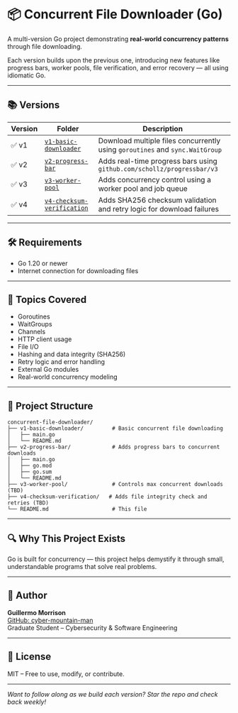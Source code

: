 # 📦 Concurrent File Downloader (Go)

A multi-version Go project demonstrating **real-world concurrency patterns** through file downloading.

Each version builds upon the previous one, introducing new features like progress bars, worker pools, file verification, and error recovery — all using idiomatic Go.

---

## 📚 Versions

| Version | Folder | Description |
|---------|--------|-------------|
| ✅ v1 | [`v1-basic-downloader`](./v1-basic-downloader) | Download multiple files concurrently using `goroutines` and `sync.WaitGroup` |
| ✅ v2 | [`v2-progress-bar`](./v2-progress-bar)         | Adds real-time progress bars using `github.com/schollz/progressbar/v3` |
| ✅ v3 | [`v3-worker-pool`](./v3-worker-pool)           | Adds concurrency control using a worker pool and job queue |
| ✅ v4 | [`v4-checksum-verification`](./v4-checksum-verification) | Adds SHA256 checksum validation and retry logic for download failures |

---

## 🛠️ Requirements

- Go 1.20 or newer
- Internet connection for downloading files

---

## 🧠 Topics Covered

- Goroutines
- WaitGroups
- Channels
- HTTP client usage
- File I/O
- Hashing and data integrity (SHA256)
- Retry logic and error handling
- External Go modules
- Real-world concurrency modeling

---

## 📂 Project Structure

```
concurrent-file-downloader/
├── v1-basic-downloader/         # Basic concurrent file downloading
│   ├── main.go
│   └── README.md
├── v2-progress-bar/             # Adds progress bars to concurrent downloads
│   ├── main.go
│   ├── go.mod
│   ├── go.sum
│   └── README.md
├── v3-worker-pool/              # Controls max concurrent downloads (TBD)
├── v4-checksum-verification/   # Adds file integrity check and retries (TBD)
└── README.md                    # This file
```
---

## 🔍 Why This Project Exists

Go is built for concurrency — this project helps demystify it through small, understandable programs that solve real problems.

---

## 👤 Author

**Guillermo Morrison**  
[GitHub: cyber-mountain-man](https://github.com/cyber-mountain-man)  
Graduate Student – Cybersecurity & Software Engineering

---

## 🪪 License

MIT – Free to use, modify, or contribute.

---

*Want to follow along as we build each version? Star the repo and check back weekly!*
```
